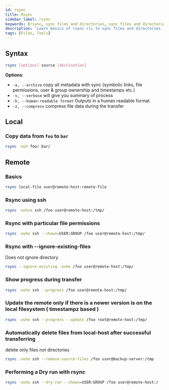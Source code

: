 ```yaml
---
id: rsync
title: Rsync
sidebar_label: rsync
keywords: [rsync, sync files and directories, sync files and directories between servers]
description: 'Learn basics of rsync cli to sync files and directories.'
tags: [Files, Tools]
---
```

## Syntax

```bash
rsync [options] source [destination]
```

**Options**:

- `-a, --archive` copy all metadata with sync (symbolic links, file permissions, user & group ownership and timestamps etc.)
- `-v, --verbose` will give you summary of process 
- `-h, --human-readable format` Outputs in a human readable format. 
- `-z, --compress` compress file data during the transfer

## Local

### Copy data from `foo` to `bar`

```bash
rsync -avh foo/ bar/ 
```

## Remote

### Basics

```bash
rsync local-file user@remote-host:remote-file
```

### Rsync using ssh

```bash
rsync -avhze ssh /foo user@remote-host:/tmp/
```

### Rsync with particular file permissions

```bash
rsync -avhe ssh --chown=USER:GROUP /foo user@remote-host:/tmp/
```

### Rsync with --ignore-existing-files

Does not ignore directory

```bash
rsync --ignore-existing -avhe /foo user@remote-host:/tmp/
```

### Show progress during transfer

```bash
rsync -avhe ssh --progress /foo user@remote-host:/tmp/
```

### Update the remote only if there is a newer version is on the local filesystem ( timestampz based )

```bash
rsync -avhe ssh --progress --update /foo root@remote-host:/tmp/
```

### Automatically delete files from local-host after successful transferring

delete only files not directories

```bash
rsync -avhe ssh --remove-source-files /foo user@backup-server:/tmp
```

### Performing a Dry run with rsync

```bash
rsync -avhe ssh --dry-run --chown=USER:GROUP /foo user@remote-host:/
```